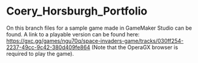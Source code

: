 # Coery_Horsburgh_Portfolio

On this branch files for a sample game made in GameMaker Studio can be found. A link to a playable version can be found here: https://gxc.gg/games/ngu70q/space-invaders-game/tracks/030ff254-2237-49cc-9c42-380d409fe864 (Note that the OperaGX browser is required to play the game).
